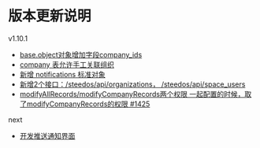 # 版本更新说明

v1.10.1

- [base.object对象增加字段company_ids](https://github.com/steedos/object-server/issues/170)
- [company 表允许手工关联组织](https://github.com/steedos/object-server/issues/175)
- [新增 notifications 标准对象](https://github.com/steedos/creator/issues/1287)
- [新增2个接口：/steedos/api/organizations， /steedos/api/space_users](https://github.com/steedos/creator/issues/1426)
- [modifyAllRecords/modifyCompanyRecords两个权限 一起配置的时候，取了modifyCompanyRecords的权限 #1425](https://github.com/steedos/creator/issues/1425)

next

- [开发推送通知界面](https://github.com/steedos/creator/issues/1287)
